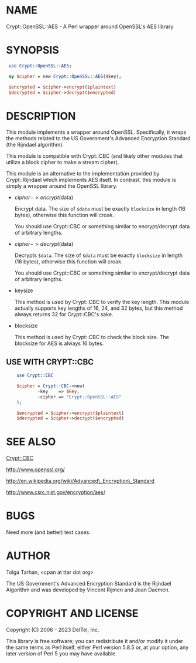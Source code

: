 # NAME

Crypt::OpenSSL::AES - A Perl wrapper around OpenSSL's AES library

# SYNOPSIS

```perl
 use Crypt::OpenSSL::AES;

 my $cipher = new Crypt::OpenSSL::AES($key);

 $encrypted = $cipher->encrypt($plaintext)
 $decrypted = $cipher->decrypt($encrypted)
```

# DESCRIPTION

This module implements a wrapper around OpenSSL.  Specifically, it
wraps the methods related to the US Government's Advanced
Encryption Standard (the Rijndael algorithm).

This module is compatible with Crypt::CBC (and likely other modules
that utilize a block cipher to make a stream cipher).

This module is an alternative to the implementation provided by 
Crypt::Rijndael which implements AES itself. In contrast, this module
is simply a wrapper around the OpenSSL library.

- $cipher->encrypt($data)

    Encrypt data. The size of `$data` must be exactly `blocksize` in
    length (16 bytes), otherwise this function will croak.

    You should use Crypt::CBC or something similar to encrypt/decrypt data
    of arbitrary lengths.

- $cipher->decrypt($data)

    Decrypts `$data`. The size of `$data` must be exactly `blocksize` in
    length (16 bytes), otherwise this function will croak.

    You should use Crypt::CBC or something similar to encrypt/decrypt data
    of arbitrary lengths.

- keysize

    This method is used by Crypt::CBC to verify the key length.
    This module actually supports key lengths of 16, 24, and 32 bytes,
    but this method always returns 32 for Crypt::CBC's sake.

- blocksize

    This method is used by Crypt::CBC to check the block size.
    The blocksize for AES is always 16 bytes. 

## USE WITH CRYPT::CBC

```perl
    use Crypt::CBC

    $cipher = Crypt::CBC->new(
            -key    => $key,
            -cipher => "Crypt::OpenSSL::AES"
    );             

    $encrypted = $cipher->encrypt($plaintext)
    $decrypted = $cipher->decrypt($encrypted)
```

# SEE ALSO

[Crypt::CBC](https://metacpan.org/pod/Crypt%3A%3ACBC)

http://www.openssl.org/

http://en.wikipedia.org/wiki/Advanced\_Encryption\_Standard

http://www.csrc.nist.gov/encryption/aes/

# BUGS

Need more (and better) test cases.

# AUTHOR

Tolga Tarhan, &lt;cpan at ttar dot org>

The US Government's Advanced Encryption Standard is the Rijndael
Algorithm and was developed by Vincent Rijmen and Joan Daemen.

# COPYRIGHT AND LICENSE

Copyright (C) 2006 - 2023 DelTel, Inc.

This library is free software; you can redistribute it and/or modify
it under the same terms as Perl itself, either Perl version 5.8.5 or,
at your option, any later version of Perl 5 you may have available.
